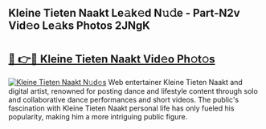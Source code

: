 ## Kleine Tieten Naakt Le𝚊k𝚎d N𝚞𝚍e - Part-N2v Vid𝚎o Le𝚊ks Photos 2JNgK

# <h2><a href="http://fbatvu.evod.top/?m=Kleine+Tieten+Naakt">🔗 👉🔴 Kleine Tieten Naakt Vid𝚎o Ph𝚘t𝚘s</a></h2>

[![Kleine Tieten Naakt N𝚞d𝚎s](https://i.imgur.com/8V9OHl7.gif)](http://fbatvu.evod.top/?m=Kleine+Tieten+Naakt)
Web entertainer Kleine Tieten Naakt and digital artist, renowned for posting dance and lifestyle content through solo and collaborative dance performances and short videos. The public's fascination with Kleine Tieten Naakt personal life has only fueled his popularity, making him a more intriguing public figure. 

